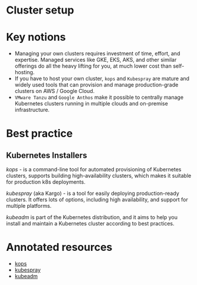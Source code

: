 # Cluster setup

# Key notions

* Managing your own clusters requires investment of time, effort, and expertise. Managed services like GKE, EKS, AKS, 
and other similar offerings do all the heavy lifting for you, at much lower cost than self-hosting.
* If you have to host your own cluster, `kops` and `Kubespray` are mature and widely used tools that can provision 
and manage production-grade clusters on AWS / Google Cloud.
* `VMware Tanzu` and `Google Anthos` make it possible to centrally manage Kubernetes clusters running in 
multiple clouds and on-premise infrastructure.

# Best practice

## Kubernetes Installers

_kops_  - is a command-line tool for automated provisioning of Kubernetes clusters, supports building 
high-availability clusters, which makes it suitable for production k8s deployments. 

_kubespray_ (aka Kargo) - is a tool for easily deploying production-ready clusters. 
It offers lots of options, including high availability, and support for multiple platforms.

_kubeadm_ is part of the Kubernetes distribution, and it aims to help you install and maintain a Kubernetes 
cluster according to best practices.


# Annotated resources

* [kops](https://kops.sigs.k8s.io/)
* [kubespray](https://github.com/kubernetes-sigs/kubespray)
* [kubeadm](https://kubernetes.io/docs/setup/production-environment/tools/kubeadm/create-cluster-kubeadm/)
